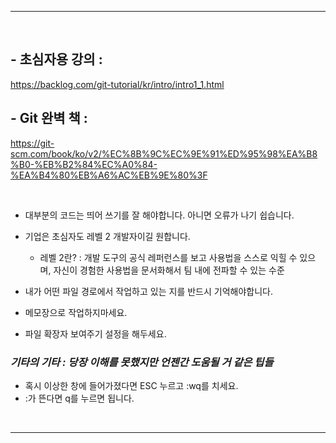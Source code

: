***

&nbsp;
## - 초심자용 강의 : 
https://backlog.com/git-tutorial/kr/intro/intro1_1.html
## - Git 완벽 책 :
https://git-scm.com/book/ko/v2/%EC%8B%9C%EC%9E%91%ED%95%98%EA%B8%B0-%EB%B2%84%EC%A0%84-%EA%B4%80%EB%A6%AC%EB%9E%80%3F

&nbsp;
- 대부분의 코드는 띄어 쓰기를 잘 해야합니다. 아니면 오류가 나기 쉽습니다.
- 기업은 초심자도 레벨 2 개발자이길 원합니다.
    - 레벨 2란?
    : 개발 도구의 공식 레퍼런스를 보고 사용법을 스스로 익힐 수 있으며, 자신이 경험한 사용법을 문서화해서 팀 내에 전파할 수 있는 수준

- 내가 어떤 파일 경로에서 작업하고 있는 지를 반드시 기억해야합니다.
- 메모장으로 작업하지마세요.
- 파일 확장자 보여주기 설정을 해두세요.

### *기타의 기타 : 당장 이해를 못했지만 언젠간 도움될 거 같은 팁들*
- 혹시 이상한 창에 들어가졌다면 ESC 누르고 :wq를 치세요.
- :가 뜬다면 q를 누르면 됩니다.

&nbsp;
***